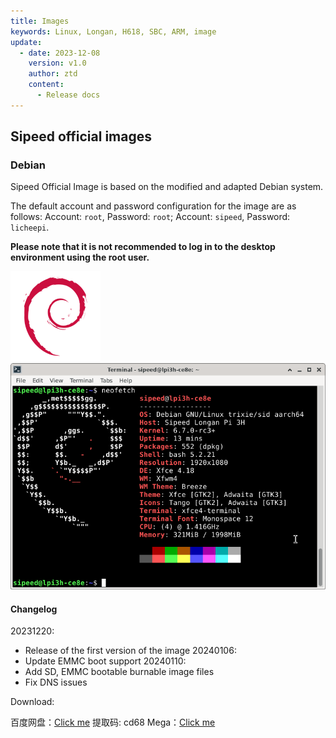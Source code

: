 ```yaml
---
title: Images
keywords: Linux, Longan, H618, SBC, ARM, image
update:
  - date: 2023-12-08
    version: v1.0
    author: ztd
    content:
      - Release docs
---
```


## Sipeed official images

### Debian

Sipeed Official Image is based on the modified and adapted Debian system.

The default account and password configuration for the image are as follows:
Account: `root`, Password: `root`;
Account: `sipeed`, Password: `licheepi`.

**Please note that it is not recommended to log in to the desktop environment using the root user.**

![debian](./../../../../zh/longan/h618/lpi3h/assets/images/debian.png)  
![debian_neofetch](./../../../../zh/longan/h618/lpi3h/assets/images/debian_neofetch.png)  

#### Changelog

20231220:
- Release of the first version of the image
20240106:
- Update EMMC boot support
20240110:
- Add SD, EMMC bootable burnable image files
- Fix DNS issues

Download:

百度网盘：[Click me](https://pan.baidu.com/s/1VGaARAq6dbicFy4VOytRuw) 提取码: cd68
Mega：[Click me](https://mega.nz/folder/gt50zDoC#LgRvHVCzWTUgGohKoMtlqA)

<!--
### Android 12

TBD
-->